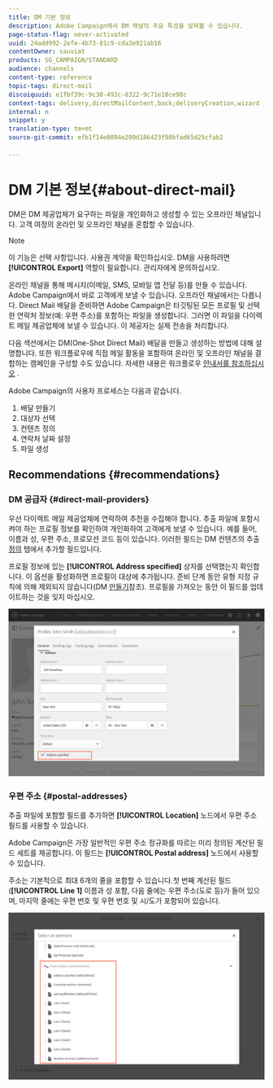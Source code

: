 ```yaml
---
title: DM 기본 정보
description: Adobe Campaign에서 DM 채널의 주요 특성을 살펴볼 수 있습니다.
page-status-flag: never-activated
uuid: 24add992-2efe-4b73-81c9-cda3e921ab16
contentOwner: sauviat
products: SG_CAMPAIGN/STANDARD
audience: channels
content-type: reference
topic-tags: direct-mail
discoiquuid: e1fbf39c-9c30-493c-8322-9c71e18ce98c
context-tags: delivery,directMailContent,back;deliveryCreation,wizard
internal: n
snippet: y
translation-type: tm+mt
source-git-commit: efb1f14e0094e200d186423f98bfad65d25cfab2

---
```



# DM 기본 정보{#about-direct-mail}

DM은 DM 제공업체가 요구하는 파일을 개인화하고 생성할 수 있는 오프라인 채널입니다. 고객 여정의 온라인 및 오프라인 채널을 혼합할 수 있습니다.

>[!NOTE]
>
>이 기능은 선택 사항입니다. 사용권 계약을 확인하십시오. DM을 사용하려면 **[!UICONTROL Export]** 역할이 필요합니다. 관리자에게 문의하십시오.

온라인 채널을 통해 메시지(이메일, SMS, 모바일 앱 전달 등)를 만들 수 있습니다. Adobe Campaign에서 바로 고객에게 보낼 수 있습니다. 오프라인 채널에서는 다릅니다. Direct Mail 배달을 준비하면 Adobe Campaign은 타깃팅된 모든 프로필 및 선택한 연락처 정보(예: 우편 주소)를 포함하는 파일을 생성합니다. 그러면 이 파일을 다이렉트 메일 제공업체에 보낼 수 있습니다. 이 제공자는 실제 전송을 처리합니다.

다음 섹션에서는 DM(One-Shot Direct Mail) 배달을 만들고 생성하는 방법에 대해 설명합니다. 또한 워크플로우에 직접 메일 활동을 포함하여 온라인 및 오프라인 채널을 결합하는 캠페인을 구성할 수도 있습니다. 자세한 내용은 워크플로우 [안내서를 참조하십시오](../../automating/using/workflow-data-and-processes.md) .

Adobe Campaign의 사용자 프로세스는 다음과 같습니다.

1. 배달 만들기
1. 대상자 선택
1. 컨텐츠 정의
1. 연락처 날짜 설정
1. 파일 생성

## Recommendations {#recommendations}

### DM 공급자 {#direct-mail-providers}

우선 다이렉트 메일 제공업체에 연락하여 추천을 수집해야 합니다. 추출 파일에 포함시켜야 하는 프로필 정보를 확인하여 개인화하여 고객에게 보낼 수 있습니다. 예를 들어, 이름과 성, 우편 주소, 프로모션 코드 등이 있습니다. 이러한 필드는 DM 컨텐츠의 추출 [정의](../../channels/using/defining-the-direct-mail-content.md#defining-the-extraction) 탭에서 추가할 필드입니다.

프로필 정보에 있는 **[!UICONTROL Address specified]** 상자를 선택했는지 확인합니다. 이 옵션을 활성화하면 프로필이 대상에 추가됩니다. 준비 단계 동안 유형 지정 규칙에 의해 제외되지 않습니다(DM [만들기](../../channels/using/creating-the-direct-mail.md)참조). 프로필을 가져오는 동안 이 필드를 업데이트하는 것을 잊지 마십시오.

![](assets/direct_mail_22.png)

### 우편 주소 {#postal-addresses}

추출 파일에 포함할 필드를 추가하면 **[!UICONTROL Location]** 노드에서 우편 주소 필드를 사용할 수 있습니다.

Adobe Campaign은 가장 일반적인 우편 주소 정규화를 따르는 미리 정의된 계산된 필드 세트를 제공합니다. 이 필드는 **[!UICONTROL Postal address]** 노드에서 사용할 수 있습니다.

주소는 기본적으로 최대 6개의 줄을 포함할 수 있습니다.첫 번째 계산된 필드(**[!UICONTROL Line 1]** 이름과 성 포함, 다음 줄에는 우편 주소(도로 등)가 들어 있으며, 마지막 줄에는 우편 번호 및 우편 번호 및 시/도가 포함되어 있습니다.

![](assets/direct_mail_23.png)

